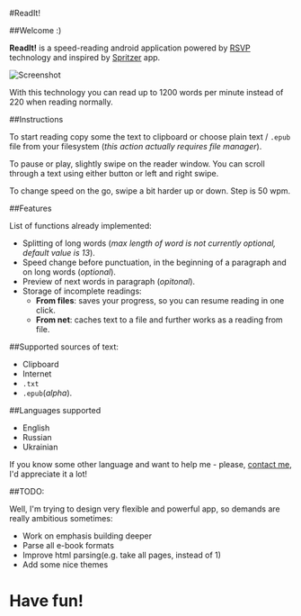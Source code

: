 #ReadIt!

##Welcome :)

**ReadIt!** is a speed-reading android application powered by [RSVP] technology and inspired by [Spritzer] app.

![Screenshot](http://cs608727.vk.me/v608727090/a06e/bzoLRnPrCfY.jpg)

With this technology you can read up to 1200 words per minute instead of 220 when reading normally. 

##Instructions

To start reading copy some the text to clipboard or choose plain text / `.epub` file from your filesystem (*this action actually requires file manager*). 

To pause or play, slightly swipe on the reader window. You can scroll through a text using either button or left and right swipe.

To change speed on the go, swipe a bit harder up or down. Step is 50 wpm.

##Features

List of functions already implemented:

* Splitting of long words (*max length of word is not currently optional, default value is 13*).
* Speed change before punctuation, in the beginning of a paragraph and on long words (*optional*).
* Preview of next words in paragraph (*opitonal*).
* Storage of incomplete readings: 
  * **From files**: saves your progress, so you can resume reading in one click.
  * **From net**: caches text to a file and further works as a reading from file.

##Supported sources of text:

* Clipboard
* Internet
* `.txt`
* `.epub`(*alpha*).

##Languages supported

* English
* Russian
* Ukrainian

If you know some other language and want to help me - please, [contact me], I'd appreciate it a lot!

##TODO:

Well, I'm trying to design very flexible and powerful app, so demands are really ambitious sometimes: 

* Work on emphasis building deeper
* Parse all e-book formats
* Improve html parsing(e.g. take all pages, instead of 1)
* Add some nice themes

# **Have fun!**

[RSVP]:http://en.wikipedia.org/wiki/Rapid_Serial_Visual_Presentation "Rapid Serial Visual Representation"
[Spritzer]:http://www.spritzinc.com
[contact me]:mailto:i.s.sinyugin@gmail.com
